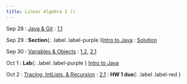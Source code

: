 ```yaml
---
title: Linear Algebra I ()
---
```


Sep 28
: [Java & Git](#)
  : [1.1](#)

Sep 29
: **Section**{: .label .label-purple }[Intro to Java](#)
  : [Solution](#)

Sep 30
: [Variables & Objects](#)
  : [1.2](#), [2.1](#)

Oct 1
: **Lab**{: .label .label-purple } [Intro to Java](#)

Oct 2
: [Tracing, IntLists, & Recursion](#)
  : [2.1](#)
: **HW 1 due**{: .label .label-red }
